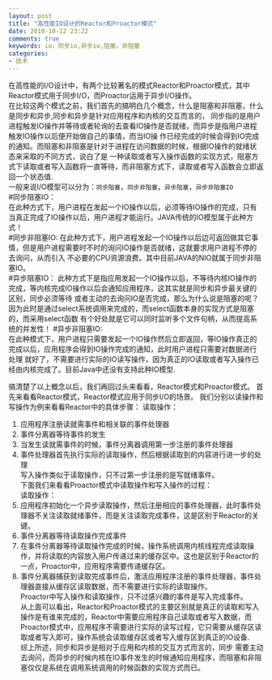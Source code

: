 ```yaml
---
layout: post
title: "高性能IO设计的Reactor和Proactor模式"
date: 2010-10-12 23:22
comments: true
keywords: io，同步io,异步io,阻塞，非阻塞
categories:
- 技术 
--- 
```


在高性能的I/O设计中，有两个比较著名的模式Reactor和Proactor模式，其中Reactor模式用于同步I/O，而Proactor运用于异步I/O操作。  
在比较这两个模式之前，我们首先的搞明白几个概念，什么是阻塞和非阻塞，什么是同步和异步,同步和异步是针对应用程序和内核的交互而言的，
同步指的是用户进程触发IO操作并等待或者轮询的去查看IO操作是否就绪，而异步是指用户进程触发IO操作以后便开始做自己的事情，而当IO操
作已经完成的时候会得到IO完成的通知。而阻塞和非阻塞是针对于进程在访问数据的时候，根据IO操作的就绪状态来采取的不同方式，说白了是
一种读取或者写入操作函数的实现方式，阻塞方式下读取或者写入函数将一直等待，而非阻塞方式下，读取或者写入函数会立即返回一个状态值.  
一般来说I/O模型可以分为：`同步阻塞`，`同步非阻塞`，`异步阻塞`，`异步非阻塞IO`    
#同步阻塞IO：  
在此种方式下，用户进程在发起一个IO操作以后，必须等待IO操作的完成，只有当真正完成了IO操作以后，用户进程才能运行。JAVA传统的IO模型属于此种方式！  
#同步非阻塞IO:
在此种方式下，用户进程发起一个IO操作以后边可返回做其它事情，但是用户进程需要时不时的询问IO操作是否就绪，这就要求用户进程不停的去询问，从而引入
不必要的CPU资源浪费。其中目前JAVA的NIO就属于同步非阻塞IO。  
#异步阻塞IO： 
此种方式下是指应用发起一个IO操作以后，不等待内核IO操作的完成，等内核完成IO操作以后会通知应用程序，这其实就是同步和异步最关键的区别，同步必须等待
或者主动的去询问IO是否完成，那么为什么说是阻塞的呢？因为此时是通过select系统调用来完成的，而select函数本身的实现方式是阻塞的，而采用select函数
有个好处就是它可以同时监听多个文件句柄，从而提高系统的并发性！
#异步非阻塞IO:   
在此种模式下，用户进程只需要发起一个IO操作然后立即返回，等IO操作真正的完成以后，应用程序会得到IO操作完成的通知，此时用户进程只需要对数据进行处理
就好了，不需要进行实际的IO读写操作，因为真正的IO读取或者写入操作已经由内核完成了。目前Java中还没有支持此种IO模型.  

搞清楚了以上概念以后，我们再回过头来看看，Reactor模式和Proactor模式。
首先来看看Reactor模式，Reactor模式应用于同步I/O的场景。
我们分别以读操作和写操作为例来看看Reactor中的具体步骤：
读取操作：
1. 应用程序注册读就需事件和相关联的事件处理器  
2. 事件分离器等待事件的发生  
3. 当发生读就需事件的时候，事件分离器调用第一步注册的事件处理器  
4. 事件处理器首先执行实际的读取操作，然后根据读取到的内容进行进一步的处理      
写入操作类似于读取操作，只不过第一步注册的是写就绪事件。  
下面我们来看看Proactor模式中读取操作和写入操作的过程：  
读取操作：  
1. 应用程序初始化一个异步读取操作，然后注册相应的事件处理器，此时事件处理器不关注读取就绪事件，而是关注读取完成事件，这是区别于Reactor的关键。  
2. 事件分离器等待读取操作完成事件   
3. 在事件分离器等待读取操作完成的时候，操作系统调用内核线程完成读取操作，并将读取的内容放入用户传递过来的缓存区中。这也是区别于Reactor的一点，Proactor中，应用程序需要传递缓存区。  
4. 事件分离器捕获到读取完成事件后，激活应用程序注册的事件处理器，事件处理器直接从缓存区读取数据，而不需要进行实际的读取操作。     
Proactor中写入操作和读取操作，只不过感兴趣的事件是写入完成事件。      
从上面可以看出，Reactor和Proactor模式的主要区别就是真正的读取和写入操作是有谁来完成的，Reactor中需要应用程序自己读取或者写入数据，而Proactor模式中，应用程序不需要进行实际的读写过程，它只需要从缓存区读取或者写入即可，操作系统会读取缓存区或者写入缓存区到真正的IO设备.      
综上所述，同步和异步是相对于应用和内核的交互方式而言的，同步 需要主动去询问，而异步的时候内核在IO事件发生的时候通知应用程序，而阻塞和非阻塞仅仅是系统在调用系统调用的时候函数的实现方式而已。  